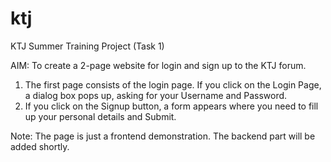 # ktj
KTJ Summer Training Project (Task 1)

AIM: To create a 2-page website for login and sign up to the KTJ forum.

1. The first page consists of the login page. If you click on the Login Page, a dialog box pops up, asking for your Username and Password.
2. If you click on the Signup button, a form appears where you need to fill up your personal details and Submit.

Note: The page is just a frontend demonstration. The backend part will be added shortly.
